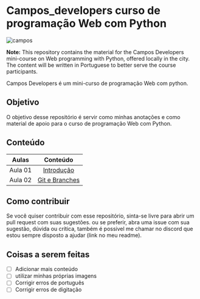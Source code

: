 # Campos_developers curso de programação Web com Python

![campos](https://media.licdn.com/dms/image/C4E1BAQH2ZjURXZpR3A/company-background_10000/0/1603560662203?e=1679032800&v=beta&t=5iAcucOKrur78zNd8eyGwD8YeQXHiv25Su10c57uuOU)

**Note:** This repository contains the material for the Campos Developers mini-course on Web programming with Python, offered locally in the city. The content will be written in Portuguese to better serve the course participants.

Campos Developers é um mini-curso de programação Web com python.

## Objetivo

O objetivo desse repositório é servir como minhas anotações e como material de apoio para o curso de programação Web com Python.

## Conteúdo

| Aulas    |     Conteúdo                       |
|----------|:----------------------------------:|
| Aula 01  | [Introdução](aula01/README.md)     |
| Aula 02  | [Git e Branches](aula02/README.md) |

## Como contribuir

Se você quiser contribuir com esse repositório, sinta-se livre para abrir um pull request com suas sugestões.
ou se preferir, abra uma issue com sua sugestão, dúvida ou crítica, também é possivel me chamar no discord que estou sempre disposto a ajudar (link no meu readme).

## Coisas a serem feitas

- [ ] Adicionar mais conteúdo
- [ ] utilizar minhas próprias imagens
- [ ] Corrigir erros de português
- [ ] Corrigir erros de digitação
